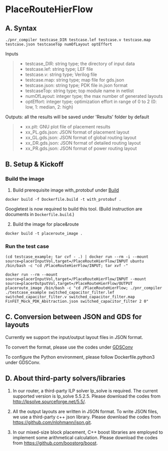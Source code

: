 # PlaceRouteHierFlow

## A. Syntax
``` Shell
./pnr_compiler testcase_DIR testcase.lef testcase.v testcase.map testcase.json testcaseTop numOfLayout optEffort
```
Inputs
>-   testcase_DIR: string type; the directory of input data
>-   testcase.lef: string type; LEF file
>-   testcase.v: string type; Verilog file
>-   testcase.map: string type; map file for gds.json
>-   testcase.json: string type; PDK file in.json format
>-   testcaseTop: string type; top module name in netlist
>-   numOfLayout: integer type; the max number of generated layouts
>-   optEffort: integer type; optimization effort in range of 0 to 2 (0: low, 1: median, 2: high)

Outputs: all the results will be saved under 'Results' folder by default
>-   xx.plt: GNU plot file of placement results
>-   xx_PL.gds.json: JSON format of placement layout
>-   xx_GL.gds.json: JSON format of global routing layout
>-   xx_DR.gds.json: JSON format of detailed routing layout
>-   xx_PR.gds.json: JSON format of power routing layout

## B. Setup & Kickoff

### Build the image 
1.  Build prerequisite image with_protobuf under [Build](https://github.com/ALIGN-analoglayout/ALIGN-public/tree/master/Build)
``` Shell
docker build -f Dockerfile.build -t with_protobuf .
```
Googletest is now required to build this tool. (Build instruction are documents in `Dockerfile.build`.)

2.  Build the image for place&route
``` Shell
docker build -t placeroute_image .
```
### Run the test case
``` Shell
(cd testcase_example; tar cvf - .) | docker run --rm -i --mount source=placerInputVol,target=/PlaceRouteHierFlow/INPUT ubuntu /bin/bash -c "cd /PlaceRouteHierFlow/INPUT; tar xvf -"

docker run --rm --mount source=placerInputVol,target=/PlaceRouteHierFlow/INPUT --mount source=placerOutputVol,target=/PlaceRouteHierFlow/OUTPUT placeroute_image /bin/bash -c "cd /PlaceRouteHierFlow; ./pnr_compiler ./testcase_example switched_capacitor_filter.lef switched_capacitor_filter.v switched_capacitor_filter.map FinFET_Mock_PDK_Abstraction.json switched_capacitor_filter 2 0"
```

## C. Conversion between JSON and GDS for layouts
Currently we support the input/output layout files in JSON format.

To convert the format, please use the codes under [GDSConv](https://github.com/ALIGN-analoglayout/ALIGN-public/tree/master/GDSConv)

To configure the Python environment, please follow Dockerfile.python3 under GDSConv.

## D. About third-party solvers/libraries
1.  In our router, a third-party ILP solver lp_solve is required. The current supported version is lp_solve 5.5.2.5.
Please download the codes from <http://lpsolve.sourceforge.net/5.5/>.

2.  All the output layouts are written in JSON format. To write JSON files, we use a third-party c++ json library. Please download the codes from <https://github.com/nlohmann/json.git>.

3.  In our mixed-size block placement, C++ boost libraries are employed to implement some arithmetical calculation. Please download the codes from <https://github.com/boostorg/boost>.
